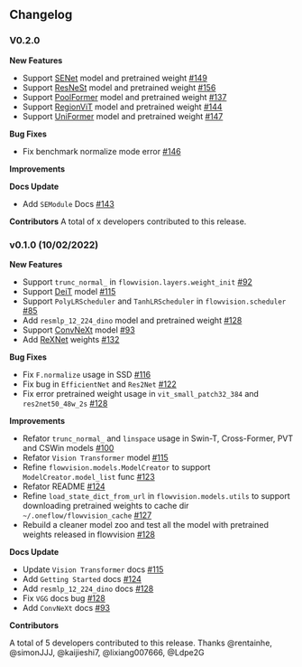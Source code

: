 ## Changelog

### V0.2.0 

**New Features**
- Support [SENet](https://arxiv.org/abs/1709.01507) model and pretrained weight [#149](https://github.com/Oneflow-Inc/vision/pull/149)
- Support [ResNeSt](https://arxiv.org/abs/2004.08955) model and pretrained weight [#156](https://github.com/Oneflow-Inc/vision/pull/156)
- Support [PoolFormer](https://arxiv.org/abs/2111.11418) model and pretrained weight [#137](https://github.com/Oneflow-Inc/vision/pull/137)
- Support [RegionViT](https://arxiv.org/abs/2106.02689) model and pretrained weight [#144](https://github.com/Oneflow-Inc/vision/pull/144)
- Support [UniFormer](https://arxiv.org/abs/2201.04676) model and pretrained weight [#147](https://github.com/Oneflow-Inc/vision/pull/147)

**Bug Fixes**
- Fix benchmark normalize mode error [#146](https://github.com/Oneflow-Inc/vision/pull/146)

**Improvements**

**Docs Update**
- Add `SEModule` Docs [#143](https://github.com/Oneflow-Inc/vision/pull/143)

**Contributors**
A total of x developers contributed to this release.

### v0.1.0 (10/02/2022)

**New Features**

- Support `trunc_normal_` in `flowvision.layers.weight_init` [#92](https://github.com/Oneflow-Inc/vision/pull/92)
- Support [DeiT](https://arxiv.org/abs/2012.12877) model [#115](https://github.com/Oneflow-Inc/vision/pull/115)
- Support `PolyLRScheduler` and `TanhLRScheduler` in `flowvision.scheduler` [#85](https://github.com/Oneflow-Inc/vision/pull/85)
- Add `resmlp_12_224_dino` model and pretrained weight [#128](https://github.com/Oneflow-Inc/vision/pull/128)
- Support [ConvNeXt](https://arxiv.org/abs/2201.03545) model [#93](https://github.com/Oneflow-Inc/vision/pull/93)
- Add [ReXNet](https://arxiv.org/abs/2007.00992) weights [#132](https://github.com/Oneflow-Inc/vision/pull/132)

**Bug Fixes**

- Fix `F.normalize` usage in SSD [#116](https://github.com/Oneflow-Inc/vision/pull/116)
- Fix bug in `EfficientNet` and `Res2Net` [#122](https://github.com/Oneflow-Inc/vision/pull/122)
- Fix error pretrained weight usage in `vit_small_patch32_384` and `res2net50_48w_2s` [#128](https://github.com/Oneflow-Inc/vision/pull/128)


**Improvements**

- Refator `trunc_normal_` and `linspace` usage in Swin-T, Cross-Former, PVT and CSWin models [#100](https://github.com/Oneflow-Inc/vision/pull/100)
- Refator `Vision Transformer` model [#115](https://github.com/Oneflow-Inc/vision/pull/115)
- Refine `flowvision.models.ModelCreator` to support `ModelCreator.model_list` func [#123](https://github.com/Oneflow-Inc/vision/pull/123)
- Refator README [#124](https://github.com/Oneflow-Inc/vision/pull/124)
- Refine `load_state_dict_from_url` in `flowvision.models.utils` to support downloading pretrained weights to cache dir `~/.oneflow/flowvision_cache` [#127](https://github.com/Oneflow-Inc/vision/pull/127)
- Rebuild a cleaner model zoo and test all the model with pretrained weights released in flowvision [#128](https://github.com/Oneflow-Inc/vision/pull/128)

**Docs Update**
- Update `Vision Transformer` docs [#115](https://github.com/Oneflow-Inc/vision/pull/115)
- Add `Getting Started` docs [#124](https://github.com/Oneflow-Inc/vision/pull/124)
- Add `resmlp_12_224_dino` docs [#128](https://github.com/Oneflow-Inc/vision/pull/128)
- Fix `VGG` docs bug [#128](https://github.com/Oneflow-Inc/vision/pull/128)
- Add `ConvNeXt` docs [#93](https://github.com/Oneflow-Inc/vision/pull/93)


**Contributors**

A total of 5 developers contributed to this release. Thanks @rentainhe, @simonJJJ, @kaijieshi7, @lixiang007666, @Ldpe2G


